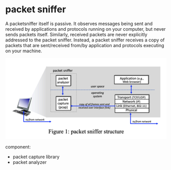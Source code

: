 # packet sniffer
A packetsniffer itself is passive. It observes messages being sent and received by applications and protocols running on your computer, but never sends packets itself. Similarly, received packets are never explicitly addressed to the packet sniffer. Instead, a packet sniffer receives a copy of packets that are sent/received from/by application and protocols executing on your machine.

![Alt text](image.png)

component:
* packet capture library
* packet analyzer

